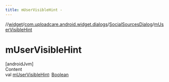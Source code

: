 ```yaml
---
title: mUserVisibleHint -
---
```

//[widget](../../index.md)/[com.uploadcare.android.widget.dialogs](../index.md)/[SocialSourcesDialog](index.md)/[mUserVisibleHint](m-user-visible-hint.md)



# mUserVisibleHint  
[androidJvm]  
Content  
val [mUserVisibleHint](m-user-visible-hint.md): [Boolean](https://kotlinlang.org/api/latest/jvm/stdlib/kotlin/-boolean/index.html)  



